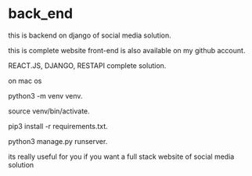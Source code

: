 # back_end
 
this is backend on django of social media solution.

this is complete website front-end is also available on my github account.

REACT.JS, DJANGO, RESTAPI complete solution.

on mac os 

python3 -m venv venv.
    
source venv/bin/activate.
    
pip3 install -r requirements.txt.
    
python3 manage.py runserver.
    
its really useful for you if you want a full stack website of social media solution
